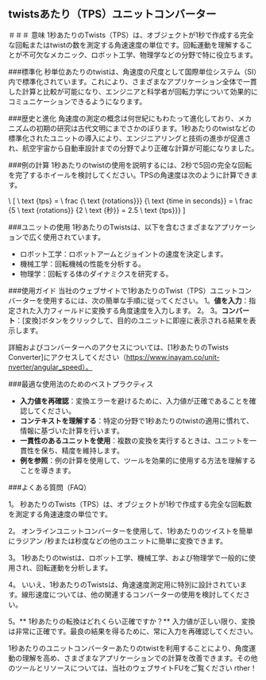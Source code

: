 ## twistsあたり（TPS）ユニットコンバーター

＃＃＃ 意味
1秒あたりのTwists（TPS）は、オブジェクトが1秒で作成する完全な回転またはtwistの数を測定する角速速度の単位です。回転運動を理解することが不可欠なメカニック、ロボット工学、物理学などの分野で特に役立ちます。

###標準化
秒単位あたりのtwistは、角速度の尺度として国際単位システム（SI）内で標準化されています。これにより、さまざまなアプリケーション全体で一貫した計算と比較が可能になり、エンジニアと科学者が回転力学について効果的にコミュニケーションできるようになります。

###歴史と進化
角速度の測定の概念は何世紀にもわたって進化しており、メカニズムの初期の研究は古代文明にまでさかのぼります。1秒あたりのtwistなどの標準化されたユニットの導入により、エンジニアリングと技術の進歩が促進され、航空宇宙から自動車設計までの分野でより正確な計算が可能になりました。

###例の計算
1秒あたりのtwistの使用を説明するには、2秒で5回の完全な回転を完了するホイールを検討してください。TPSの角速度は次のように計算できます。

\ [
\ text {tps} = \ frac {\ text {rotations}}} {\ text {time in seconds}} = \ frac {5 \ text {rotations}} {2 \ text {秒}} = 2.5 \ text {tps}}}
\]

###ユニットの使用
1秒あたりのTwistsは、以下を含むさまざまなアプリケーションで広く使用されています。
- ロボット工学：ロボットアームとジョイントの速度を決定します。
- 機械工学：回転機械の性能を分析する。
- 物理学：回転する体のダイナミクスを研究する。

###使用ガイド
当社のウェブサイトで1秒あたりのTwist（TPS）ユニットコンバーターを使用するには、次の簡単な手順に従ってください。
1。**値を入力**：指定された入力フィールドに変換する角度速度を入力します。
2。
3。**コンバート**：[変換]ボタンをクリックして、目的のユニットに即座に表示される結果を表示します。

詳細およびコンバーターへのアクセスについては、[1秒あたりのTwists Converter]にアクセスしてください（https://www.inayam.co/unit-nverter/angular_speed）。

###最適な使用法のためのベストプラクティス
-  **入力値を再確認**：変換エラーを避けるために、入力値が正確であることを確認してください。
-  **コンテキストを理解する**：特定の分野で1秒あたりのtwistの適用に慣れて、情報に基づいた計算を行います。
-  **一貫性のあるユニットを使用**：複数の変換を実行するときは、ユニットを一貫性を保ち、精度を維持します。
-  **例を参照**：例の計算を使用して、ツールを効果的に使用する方法を理解することを導きます。

###よくある質問（FAQ）

1。
秒あたりのTwists（TPS）は、オブジェクトが1秒で作成する完全な回転数を測定する角速速度の単位です。

2。
オンラインユニットコンバーターを使用して、1秒あたりのツイストを簡単にラジアン /秒または秒度などの他のユニットに簡単に変換できます。

3。
1秒あたりのtwistは、ロボット工学、機械工学、および物理学で一般的に使用され、回転運動を分析します。

4。
いいえ、1秒あたりのTwistsは、角速速度測定用に特別に設計されています。線形速度については、他の関連するコンバーターの使用を検討してください。

5。** 1秒あたりの転換はどれくらい正確ですか？**
入力値が正しい限り、変換は非常に正確です。最良の結果を得るために、常に入力を再確認してください。

1秒あたりのユニットコンバーターあたりのtwistを利用することにより、角度運動の理解を高め、さまざまなアプリケーションでの計算を改善できます。その他のツールとリソースについては、当社のウェブサイトFUをご覧ください rther！